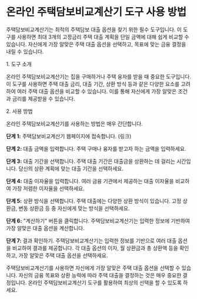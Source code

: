 온라인 주택담보비교계산기 도구 사용 방법
======================

주택담보비교계산기는 최적의 주택담보 대출 옵션을 찾기 위한 필수 도구입니다. 이 도구를 사용하면 최대 3개의 고정금리 주택 대출 계획을 단일 금액에 대해 쉽게 비교할 수 있습니다. 자신에게 가장 알맞은 주택 대출 옵션을 선택하고, 목표에 맞는 금융 결정을 내릴 수 있습니다.

1\. 도구 소개

온라인 주택담보비교계산기는 집을 구매하거나 주택 융자를 받을 때 중요한 도구입니다. 이 도구를 사용하면 주택 대출 금리, 대출 기간, 상환 방식 등과 같은 다양한 요소를 고려하여 여러 주택 대출 옵션을 비교할 수 있습니다. 이를 통해 자신에게 가장 알맞은 조건과 금리를 제공받을 수 있습니다.

2\. 사용 방법

온라인 주택담보비교계산기를 사용하는 방법은 매우 간단합니다.

**단계 1:** 주택담보비교계산기 웹페이지에 접속합니다. (링크)

**단계 2:** 대출 금액을 입력합니다. 주택 구매나 융자를 받고자 하는 금액을 입력하세요.

**단계 3:** 대출 기간을 선택합니다. 주택 대출 기간은 대출금을 상환하는 데 걸리는 시간입니다. 당신의 상환 계획에 맞는 대출 기간을 선택하세요.

**단계 4:** 대출 이자율을 입력합니다. 여러 금융 기관에서 제공하는 대출 이자율을 비교하여 가장 저렴한 이자율을 선택하세요.

**단계 5:** 상환 방식을 선택합니다. 주택 대출에는 다양한 상환 방식이 있습니다. 고정 상환금, 변동 상환금 등 중 자신에게 맞는 방식을 선택하세요.

**단계 6:** "계산하기" 버튼을 클릭합니다. 주택담보비교계산기는 입력한 정보에 기반하여 가장 알맞은 대출 옵션을 계산합니다.

**단계 7:** 결과 확인하기. 주택담보비교계산기는 입력한 정보를 기반으로 여러 대출 옵션을 비교하여 결과를 제공합니다. 각 대출 옵션의 이자, 월 상환금과 총 상환액 등을 확인하고, 가장 알맞은 주택 대출 옵션을 선택하세요.

주택담보비교계산기를 사용하면 자신에게 가장 알맞은 주택 대출 옵션을 선택할 수 있습니다. 자신의 금융 목표와 상환 능력에 따라 주택 대출을 결정하는 것은 매우 중요한 결정입니다. 온라인 주택담보비교계산기 도구를 활용하여 최상의 선택을 할 수 있도록 하세요.